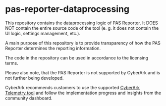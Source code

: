 # pas-reporter-dataprocessing

This repository contains the dataprocessing logic of PAS Reporter. It DOES NOT contain the entire source code of the tool (e. g. it does not contain the UI logic, settings management, etc.).

A main purpose of this repository is to provide transparency of how the PAS Reporter determines the reporting information.

The code in the repository can be used in accordance to the licensing terms.

Please also note, that the PAS Reporter is not supported by CyberArk and is not further being developed.

CyberArk recommends customers to use the supported [CyberArk Telemetry tool](https://cyberark-customers.force.com/mplace/s/#a352J000000lB1MQAU-a392J000001eKbDQAU) and follow the implementation progress and insights from the community dashboard.
